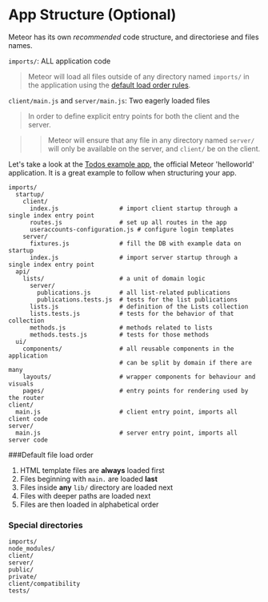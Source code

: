 # App Structure (Optional)
Meteor has its own _recommended_ code structure, and directoriese and files names.

```imports/```: ALL application code
> Meteor will load all files outside of any directory named ```imports/``` in the application using the [default load order rules](https://guide.meteor.com/structure.html#load-order).

```client/main.js``` and ```server/main.js```: Two eagerly loaded files
> In order to define explicit entry points for both the client and the server.

>> Meteor will ensure that any file in any directory named ```server/``` will only be available on the server, and ```client/``` be on the client.

Let's take a look at the [Todos example app](https://www.meteor.com/tutorials/blaze/creating-an-app), the official Meteor 'helloworld' application. It is a great example to follow when structuring your app.

```
imports/
  startup/
    client/
      index.js                 # import client startup through a single index entry point
      routes.js                # set up all routes in the app
      useraccounts-configuration.js # configure login templates
    server/
      fixtures.js              # fill the DB with example data on startup
      index.js                 # import server startup through a single index entry point
  api/
    lists/                     # a unit of domain logic
      server/
        publications.js        # all list-related publications
        publications.tests.js  # tests for the list publications
      lists.js                 # definition of the Lists collection
      lists.tests.js           # tests for the behavior of that collection
      methods.js               # methods related to lists
      methods.tests.js         # tests for those methods
  ui/
    components/                # all reusable components in the application
                               # can be split by domain if there are many
    layouts/                   # wrapper components for behaviour and visuals
    pages/                     # entry points for rendering used by the router
client/
  main.js                      # client entry point, imports all client code
server/
  main.js                      # server entry point, imports all server code
```

###Default file load order
1. HTML template files are **always** loaded first
2. Files beginning with ```main.``` are loaded **last**
3. Files inside **any** ```lib/``` directory are loaded next
4. Files with deeper paths are loaded next
5. Files are then loaded in alphabetical order

### Special directories

```
imports/
node_modules/
client/
server/
public/
private/
client/compatibility
tests/
```
